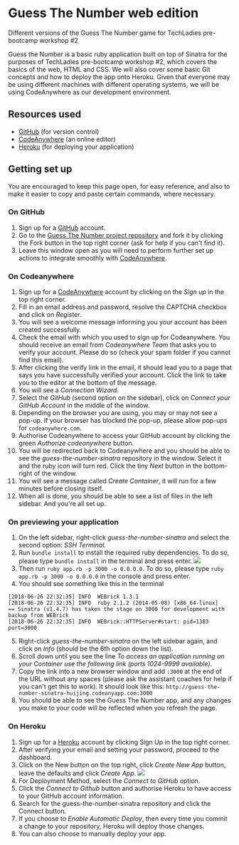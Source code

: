 # Guess The Number web edition
Different versions of the Guess The Number game for TechLadies pre-bootcamp workshop #2

Guess the Number is a basic ruby application built on top of Sinatra for the purposes of TechLadies pre-bootcamp workshop #2, which covers the basics of the web, HTML and CSS. We will also cover some basic Git concepts and how to deploy the app onto Heroku. Given that everyone may be using different machines with different operating systems, we will be using CodeAnywhere as our development environment.

## Resources used
- [GitHub](https://github.com) (for version control)
- [CodeAnywhere](https://codeanywhere.com/) (an online editor)
- [Heroku](https://www.heroku.com) (for deploying your application)

## Getting set up

You are encouraged to keep this page open, for easy reference, and also to make it easier to copy and paste certain commands, where necessary.

### On GitHub

1. Sign up for a [GitHub](https://github.com) account.
2. Go to the [Guess The Number project repository](https://github.com/TechLadies/guess-the-number-sinatra) and fork it by clicking the Fork button in the top right corner (ask for help if you can't find it).
3. Leave this window open as you will need to perform further set up actions to integrate smoothly with [CodeAnywhere](https://codeanywhere.com/).

### On Codeanywhere

1. Sign up for a [CodeAnywhere](https://codeanywhere.com/) account by clicking on the *Sign up* in the top right corner.
2. Fill in an email address and password, resolve the CAPTCHA checkbox and click on *Register*.
3. You will see a welcome message informing you your account has been created successfully.
4. Check the email with which you used to sign up for Codeanywhere. You should receive an email from *Codeanywhere Team* that asks you to verify your account. Please do so (check your spam folder if you cannot find this email).
5. After clicking the verify link in the email, it should lead you to a page that says you have successfully verified your account. Click the link to take you to the editor at the bottom of the message.
6. You will see a *Connection Wizard*.
7. Select the *GitHub* (second option on the sidebar), click on *Connect your GitHub Account* in the middle of the window.
8. Depending on the browser you are using, you may or may not see a pop-up. If your browser has blocked the pop-up, please allow pop-ups for `codeanywhere.com`.
9. Authorise Codeanywhere to access your GitHub account by clicking the green *Authorize codeanywhere* button.
10. You will be redirected back to Codeanywhere and you should be able to see the *guess-the-number-sinatra* repository in the window. Select it and the ruby icon will turn red. Click the tiny *Next* button in the bottom-right of the window.
11. You will see a message called *Create Container*, it will run for a few minutes before closing itself.
12. When all is done, you should be able to see a list of files in the left sidebar. And you're all set up.

### On previewing your application

1. On the left sidebar, right-click *guess-the-number-sinatra* and select the second option: *SSH Terminal*.
2. Run `bundle install` to install the required ruby dependencies. To do so, please type `bundle install` in the terminal and press enter.
    ![](https://www.chenhuijing.com/filerepo/tl-pen-terminal.jpg)
3. Then run `ruby app.rb -p 3000 -o 0.0.0.0`. To do so, please type `ruby app.rb -p 3000 -o 0.0.0.0` in the console and press enter.
4. You should see something like this in the terminal
```
[2018-06-26 22:32:35] INFO  WEBrick 1.3.1
[2018-06-26 22:32:35] INFO  ruby 2.1.2 (2014-05-08) [x86_64-linux]
== Sinatra (v1.4.7) has taken the stage on 3000 for development with backup from WEBrick
[2018-06-26 22:32:35] INFO  WEBrick::HTTPServer#start: pid=1383 port=3000
```
5. Right-click *guess-the-number-sinatra* on the left sidebar again, and click on *Info* (should be the 6th option down the list).
6. Scroll down until you see the line *To access an application running on your Container use the following link (ports 1024-9999 available)*.
7. Copy the link into a new browser window and add `:3000` at the end of the URL without any spaces (please ask the assistant coaches for help if you can't get this to work). It should look like this: `http://guess-the-number-sinatra-huijing.codeanyapp.com:3000`
8. You should be able to see the Guess The Number app, and any changes you make to your code will be reflected when you refresh the page.

### On Heroku

1. Sign up for a [Heroku](https://www.heroku.com) account by clicking Sign Up in the top right corner.
2. After verifying your email and setting your password, proceed to the dashboard.
3. Click on the New button on the top right, click *Create New App* button, leave the defaults and click *Create App*.
    ![](https://www.chenhuijing.com/filerepo/tl-ws2-heroku.png)
4. For Deployment Method, select the *Connect to GitHub* option.
5. Click the *Connect to Github* button and authorise Heroku to have access to your GitHub account information.
6. Search for the guess-the-number-sinatra repository and click the Connect button.
7. If you choose to *Enable Automatic Deploy*, then every time you commit a change to your repository, Heroku will deploy those changes.
8. You can also choose to manually deploy your app.
